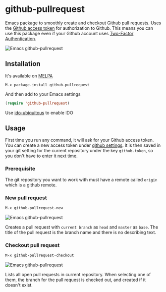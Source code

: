 # github-pullrequest
Emacs package to smoothly create and checkout Github pull requests. Uses the [Github access token](https://github.com/settings/tokens) for authorization to Github. This means you can use this package even if your Github account uses [Two-Factor Authentication](https://help.github.com/articles/about-two-factor-authentication/). 

![Emacs github-pullrequest](https://jakoblind.github.io/img/githubcheckout.gif)

## Installation
It's available on [MELPA](https://melpa.org/)

```
M-x package-install github-pullrequest
```

And then add to your Emacs settings
```lisp
(require 'github-pullrequest)
```

Use [ido-ubiquitous](https://github.com/DarwinAwardWinner/ido-ubiquitous) to enable IDO

## Usage

First time you run any command, it will ask for your Github access token. You can create a new access token under [github settings](https://github.com/settings/tokens). It is then saved in your git setting for the current repository under the key `github.token`, so you don't have to enter it next time.

### Prerequisite

The git repository you want to work with must have a remote called `origin` which is a github remote.

### New pull request

```lisp
M-x github-pullrequest-new
```

![Emacs github-pullrequest](https://jakoblind.github.io/img/githubnewpr.gif)

Creates a pull request with `current branch` as `head` and `master` as `base`. The title of the pull request is the branch name and there is no describing text.

### Checkout pull request

```lisp
M-x github-pullrequest-checkout
```

![Emacs github-pullrequest](https://jakoblind.github.io/img/githubcheckout.gif)

Lists all open pull requests in current repository. When selecting one of them, the branch for the pull request is checked out, and created if it doesn't exist.
